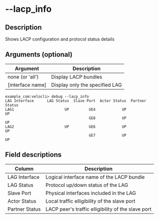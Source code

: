 #	--lacp_info

##	Description
Shows LACP configuration and protocol status details

##  Arguments (optional)
| Argument | Description |
|---|---|
| none (or 'all') | Display LACP bundles |
| [interface name] | Display only the specified LAG|

```
example_com:velocli> debug --lacp_info
LAG Interface      LAG Status  Slave Port  Actor Status  Partner Status
LAG1                       UP         GE4            UP              UP
                                      GE8            UP              UP
LAG2                       UP         GE6            UP              UP
                                      GE7            UP              UP
```

##  Field descriptions
| Column | Description |
|---|---|
| LAG Interface | Logical interface name of the LACP bundle |
| LAG Status | Protocol up/down status of the LAG |
| Slave Port | Physical interfaces included in the LAG |
| Actor Status | Local traffic elligibility of the slave port |
| Partner Status | LACP peer's traffic elligibility of the slave port |
